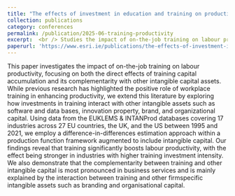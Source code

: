 ```yaml
---
title: "The effects of investment in education and training on productivity growth in the European Union [with [Iulia Siedschlag](https://www.esri.ie/people/iulia-siedschlag)]"
collection: publications
category: conferences
permalink: /publication/2025-06-training-productivity
excerpt:  <br /> Studies the impact of on-the-job training on labour productivity using EUKLEMS & INTANProd data.'
paperurl: 'https://www.esri.ie/publications/the-effects-of-investment-in-education-and-training-on-productivity-growth-in-the'
---
```


This paper investigates the impact of on-the-job training on labour productivity, focusing on both the direct effects of training capital accumulation and its complementarity with other intangible capital assets. While previous research has highlighted the positive role of workplace training in enhancing productivity, we extend this literature by exploring how investments in training interact with other intangible assets such as software and data bases, innovation property, brand, and organizational capital. Using data from the EUKLEMS & INTANProd databases covering 17 industries across 27 EU countries, the UK, and the US between 1995 and 2021, we employ a difference-in-differences estimation approach within a production function framework augmented to include intangible capital. Our findings reveal that training significantly boosts labour productivity, with the effect being stronger in industries with higher training investment intensity. We also demonstrate that the complementarity between training and other intangible capital is most pronounced in business services and is mainly explained by the interaction between training and other firmspecific intangible assets such as branding and organisational capital.
